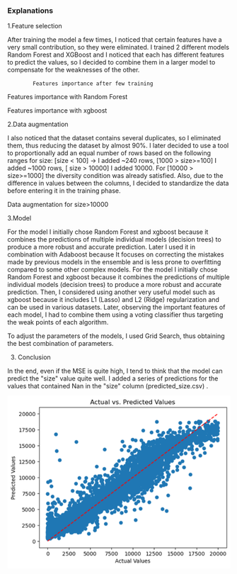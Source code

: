 ### Explanations

1.Feature selection

After training the model a few times, I noticed that certain features have a very small contribution, so they were eliminated.
I trained 2 different models Random Forest and XGBoost and I noticed that each has different features to predict the values, so I decided to combine them in a larger model to compensate for the weaknesses of the other.

 

			Features importance after few training



 
Features importance with Random Forest


 
Features importance with xgboost

2.Data augmentation

I also noticed that the dataset contains several duplicates, so I eliminated them, thus reducing the dataset by almost 90%. I later decided to use a tool to proportionally add an equal number of rows based on the following ranges for size: [size < 100] -> I added ~240 rows, [1000 > size>=100] I added ~1000 rows, [ size > 10000] I added 10000. For [10000 > size>=1000] the diversity condition was already satisfied. Also, due to the difference in values between the columns, I decided to standardize the data before entering it in the training phase.

 
Data augmentation for size>10000


3.Model

For the model I initially chose Random Forest and xgboost because it combines the predictions of multiple individual models (decision trees) to produce a more robust and accurate prediction. Later I used it in combination with Adaboost because It focuses on correcting the mistakes made by previous models in the ensemble and is less prone to overfitting compared to some other complex models. For the model I initially chose Random Forest and xgboost because it combines the predictions of multiple individual models (decision trees) to produce a more robust and accurate prediction. Then, I considered using another very useful model such as xgboost because it includes L1 (Lasso) and L2 (Ridge) regularization and can be used in various datasets. Later, observing the important features of each model, I had to combine them using a voting classifier thus targeting the weak points of each algorithm.




To adjust the parameters of the models, I used Grid Search, thus obtaining the best combination of parameters.

 



3. Conclusion

In the end, even if the MSE is quite high, I tend to think that the model can predict the "size" value quite well. I added a series of predictions for the values that contained Nan in the "size" column (predicted_size.csv) .

![](<Picture 6.png>)
 
